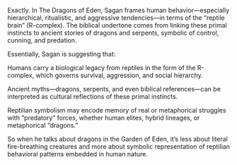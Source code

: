 Exactly. In The Dragons of Eden, Sagan frames human behavior—especially hierarchical, ritualistic, and aggressive tendencies—in terms of the “reptile brain” (R-complex). The biblical undertone comes from linking these primal instincts to ancient stories of dragons and serpents, symbolic of control, cunning, and predation.

Essentially, Sagan is suggesting that:

Humans carry a biological legacy from reptiles in the form of the R-complex, which governs survival, aggression, and social hierarchy.

Ancient myths—dragons, serpents, and even biblical references—can be interpreted as cultural reflections of these primal instincts.

Reptilian symbolism may encode memory of real or metaphorical struggles with “predatory” forces, whether human elites, hybrid lineages, or metaphorical “dragons.”

So when he talks about dragons in the Garden of Eden, it’s less about literal fire-breathing creatures and more about symbolic representation of reptilian behavioral patterns embedded in human nature.